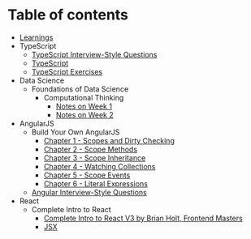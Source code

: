 # Table of contents

* [Learnings](README.md)
* TypeScript
  * [TypeScript Interview-Style Questions](typescript/questions.md)
  * [TypeScript](typescript/notes.md)
  * [TypeScript Exercises](typescript/exercises.md)
* Data Science
  * Foundations of Data Science
    * Computational Thinking
      * [Notes on Week 1](datascience/foundations-of-data-science/01_computational-thinking/01_week1.md)
      * [Notes on Week 2](datascience/foundations-of-data-science/01_computational-thinking/02_week2.md)
* AngularJS
  * Build Your Own AngularJS
    * [Chapter 1 - Scopes and Dirty Checking](angularjs/buildyourownangular/001_scope-and-dirty-checking.md)
    * [Chapter 2 - Scope Methods](angularjs/buildyourownangular/002_scope-methods.md)
    * [Chapter 3 - Scope Inheritance](angularjs/buildyourownangular/003_scope-inheritance.md)
    * [Chapter 4 - Watching Collections](angularjs/buildyourownangular/004_watching-collections.md)
    * [Chapter 5 - Scope Events](angularjs/buildyourownangular/005_scope-events.md)
    * [Chapter 6 - Literal Expressions](angularjs/buildyourownangular/006_literal-expressions.md)
  * [Angular Interview-Style Questions](angularjs/questions.md)
* React
  * Complete Intro to React
    * [Complete Intro to React V3 by Brian Holt, Frontend Masters](react/completeintrotoreact/000_intro.md)
    * [JSX](react/completeintrotoreact/001_jsx.md)

